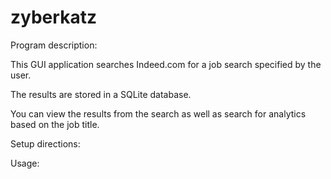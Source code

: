 # zyberkatz
Program description:

This GUI application searches Indeed.com for a job search specified by the user.

The results are stored in a SQLite database.

You can view the results from the search as well as search for analytics based on the job title.

Setup directions:


Usage:


